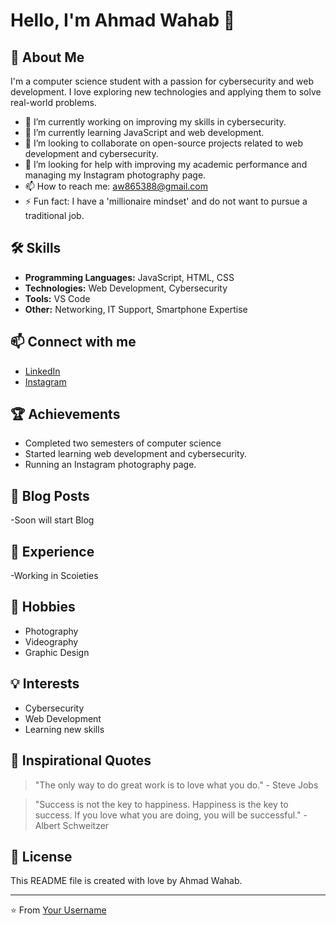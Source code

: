 # Hello, I'm Ahmad Wahab 👋


## 🚀 About Me
I'm a computer science student with a passion for cybersecurity and web development. I love exploring new technologies and applying them to solve real-world problems. 

- 🔭 I’m currently working on improving my skills in cybersecurity.
- 🌱 I’m currently learning JavaScript and web development.
- 👯 I’m looking to collaborate on open-source projects related to web development and cybersecurity.
- 🤔 I’m looking for help with improving my academic performance and managing my Instagram photography page.
- 📫 How to reach me: aw865388@gmail.com
- ⚡ Fun fact: I have a 'millionaire mindset' and do not want to pursue a traditional job.

## 🛠 Skills
- **Programming Languages:** JavaScript, HTML, CSS
- **Technologies:** Web Development, Cybersecurity
- **Tools:** VS Code
- **Other:** Networking, IT Support, Smartphone Expertise

## 📫 Connect with me
- [LinkedIn](https://www.linkedin.com/in/awahmadwahab)
- [Instagram](https://www.instagram.com/awxvision)

## 🏆 Achievements
- Completed two semesters of computer science
- Started learning web development and cybersecurity.
- Running an Instagram photography page.

## 📖 Blog Posts
-Soon will start Blog

## 💼 Experience
-Working in Scoieties

## 🎨 Hobbies
- Photography
- Videography
- Graphic Design

## 💡 Interests
- Cybersecurity
- Web Development
- Learning new skills

## 🌟 Inspirational Quotes
> "The only way to do great work is to love what you do." - Steve Jobs

> "Success is not the key to happiness. Happiness is the key to success. If you love what you are doing, you will be successful." - Albert Schweitzer

## 📝 License
This README file is created with love by Ahmad Wahab.

---

⭐️ From [Your Username](https://github.com/awahmadwahab)

